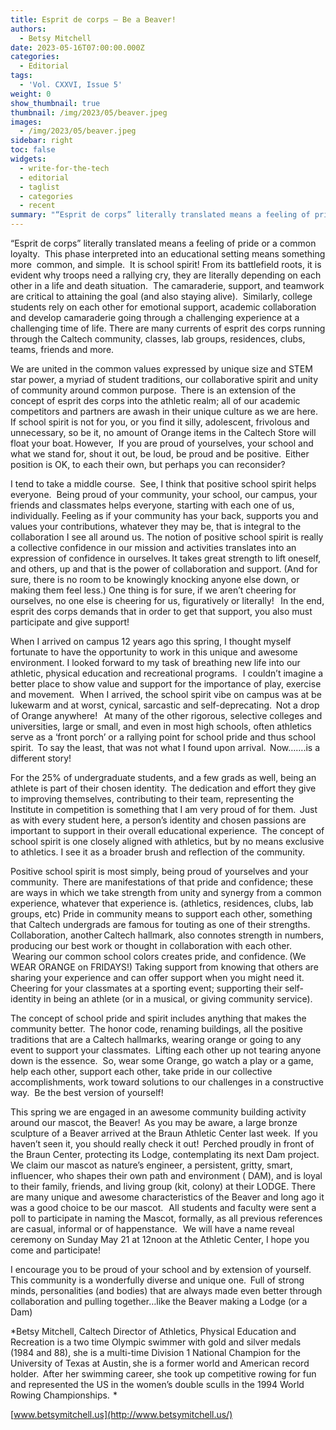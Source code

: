 ```yaml
---
title: Esprit de corps — Be a Beaver!
authors:
  - Betsy Mitchell
date: 2023-05-16T07:00:00.000Z
categories:
  - Editorial
tags:
  - 'Vol. CXXVI, Issue 5'
weight: 0
show_thumbnail: true
thumbnail: /img/2023/05/beaver.jpeg
images:
  - /img/2023/05/beaver.jpeg
sidebar: right
toc: false
widgets:
  - write-for-the-tech
  - editorial
  - taglist
  - categories
  - recent
summary: "“Esprit de corps” literally translated means a feeling of pride or a common loyalty.\_ This phase interpreted into an educational setting means something more\_ common, and simple.\_ It is school spirit!"
---
```


“Esprit de corps” literally translated means a feeling of pride or a common loyalty.  This phase interpreted into an educational setting means something more  common, and simple.  It is school spirit! From its battlefield roots, it is evident why troops need a rallying cry, they are literally depending on each other in a life and death situation.  The camaraderie, support, and teamwork are critical to attaining the goal (and also staying alive).  Similarly, college students rely on each other for emotional support, academic collaboration and develop camaraderie going through a challenging experience at a challenging time of life. There are many currents of esprit des corps running through the Caltech community, classes, lab groups, residences, clubs, teams, friends and more.

We are united in the common values expressed by unique size and STEM star power, a myriad of student traditions, our collaborative spirit and unity of community around common purpose.  There is an extension of the concept of esprit des corps into the athletic realm; all of our academic competitors and partners are awash in their unique culture as we are here. If school spirit is not for you, or you find it silly, adolescent, frivolous and unnecessary, so be it, no amount of Orange items in the Caltech Store will float your boat. However,  If you are proud of yourselves, your school and what we stand for, shout it out, be loud, be proud and be positive.  Either position is OK, to each their own, but perhaps you can reconsider?

I tend to take a middle course.  See, I think that positive school spirit helps everyone.  Being proud of your community, your school, our campus, your friends and classmates helps everyone, starting with each one of us, individually. Feeling as if your community has your back, supports you and values your contributions, whatever they may be, that is integral to the collaboration I see all around us. The notion of positive school spirit is really a collective confidence in our mission and activities translates into an expression of confidence in ourselves. It takes great strength to lift oneself, and others, up and that is the power of collaboration and support. (And for sure, there is no room to be knowingly knocking anyone else down, or making them feel less.) One thing is for sure, if we aren’t cheering for ourselves, no one else is cheering for us, figuratively or literally!   In the end, esprit des corps demands that in order to get that support, you also must participate and give support!

When I arrived on campus 12 years ago this spring, I thought myself fortunate to have the opportunity to work in this unique and awesome environment. I looked forward to my task of breathing new life into our athletic, physical education and recreational programs.   I couldn’t imagine a better place to show value and support for the importance of play, exercise and movement.   When I arrived, the school spirit vibe on campus was at be lukewarm and at worst, cynical, sarcastic and self-deprecating.  Not a drop of Orange anywhere!   At many of the other rigorous, selective colleges and universities, large or small, and even in most high schools, often athletics serve as a ‘front porch’ or a rallying point for school pride and thus school spirit.  To say the least, that was not what I found upon arrival.  Now…….is a different story!

For the 25% of undergraduate students, and a few grads as well, being an athlete is part of their chosen identity.  The dedication and effort they give to improving themselves, contributing to their team, representing the Institute in competition is something that I am very proud of for them.  Just as with every student here, a person’s identity and chosen passions are important to support in their overall educational experience.  The concept of school spirit is one closely aligned with athletics, but by no means exclusive to athletics. I see it as a broader brush and reflection of the community.

Positive school spirit is most simply, being proud of yourselves and your community.  There are manifestations of that pride and confidence; these are ways in which we take strength from unity and synergy from a common experience, whatever that experience is. (athletics, residences, clubs, lab groups, etc) Pride in community means to support each other, something that Caltech undergrads are famous for touting as one of their strengths.  Collaboration, another Caltech hallmark, also connotes strength in numbers, producing our best work or thought in collaboration with each other.  Wearing our common school colors creates pride, and confidence. (We WEAR ORANGE on FRIDAYS!) Taking support from knowing that others are sharing your experience and can offer support when you might need it.  Cheering for your classmates at a sporting event; supporting their self-identity in being an athlete (or in a musical, or giving community service).

The concept of school pride and spirit includes anything that makes the community better.  The honor code, renaming buildings, all the positive traditions that are a Caltech hallmarks, wearing orange or going to any event to support your classmates.  Lifting each other up not tearing anyone down is the essence.  So, wear some Orange, go watch a play or a game, help each other, support each other, take pride in our collective accomplishments, work toward solutions to our challenges in a constructive way.  Be the best version of yourself!

This spring we are engaged in an awesome community building activity around our mascot, the Beaver!  As you may be aware, a large bronze sculpture of a Beaver arrived at the Braun Athletic Center last week.  If you haven’t seen it, you should really check it out!  Perched proudly in front of the Braun Center, protecting its Lodge, contemplating its next Dam project. We claim our mascot as nature’s engineer, a persistent, gritty, smart, influencer, who shapes their own path and environment ( DAM), and is loyal to their family, friends, and living group (kit, colony) at their LODGE. There are many unique and awesome characteristics of the Beaver and long ago it was a good choice to be our mascot.   All students and faculty were sent a poll to participate in naming the Mascot, formally, as all previous references are casual, informal or of happenstance.   We will have a name reveal ceremony on Sunday May 21 at 12noon at the Athletic Center, I hope you come and participate!

I encourage you to be proud of your school and by extension of yourself.  This community is a wonderfully diverse and unique one.  Full of strong minds, personalities (and bodies) that are always made even better through collaboration and pulling together…like the Beaver making a Lodge (or a Dam)

*Betsy Mitchell, Caltech Director of Athletics, Physical Education and Recreation is a two time Olympic swimmer with gold and silver medals (1984 and 88), she is a multi-time Division 1 National Champion for the University of Texas at Austin, she is a former world and American record holder.  After her swimming career, she took up competitive rowing for fun and represented the US in the women’s double sculls in the 1994 World Rowing Championships.  * 

[www.betsymitchell.us](http://www.betsymitchell.us/)
